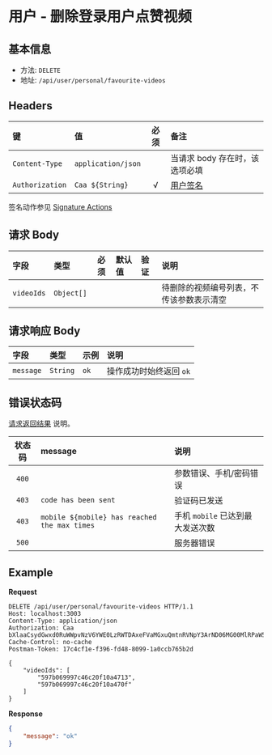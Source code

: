 # 用户 - 删除登录用户点赞视频

## 基本信息

* 方法: `DELETE`
* 地址: `/api/user/personal/favourite-videos`

## Headers

键              | 值                 | 必须 | 备注
:-------------- | :----------------- | :--: | :---------------------------
`Content-Type`  | `application/json` |      | 当请求 body 存在时，该选项必填
`Authorization` | `Caa ${String}`    | √    | [用户签名][SignatureAuthorization]

签名动作参见 [Signature Actions][SignatureActions]

## 请求 Body

字段       | 类型       | 必须 | 默认值 | 验证         | 说明
:--------- | :--------- | :--: | :----- | :----------- | :---------------------------------------
`videoIds` | `Object[]` |      |        |              | 待删除的视频编号列表，不传该参数表示清空

## 请求响应 Body

字段      | 类型     | 示例 | 说明
:-------- | :------- | :--- | :----------------------
`message` | `String` | `ok` | 操作成功时始终返回 `ok`

## 错误状态码

[请求返回结果][ResponseFormat] 说明。

状态码 | message                                      | 说明
:----: | :------------------------------------------- |:----------------------
`400`  |                                              | 参数错误、手机/密码错误
`403`  | `code has been sent`                         | 验证码已发送
`403`  | `mobile ${mobile} has reached the max times` | 手机 `mobile` 已达到最大发送次数
`500`  |                                              | 服务器错误

## Example

**Request**

```
DELETE /api/user/personal/favourite-videos HTTP/1.1
Host: localhost:3003
Content-Type: application/json
Authorization: Caa bXlaaCsydGwxd0RuWWpvNzV6YWE0LzRWTDAxeFVaMGxuQmtnRVNpY3ArND06MG00MlRPaW5PblJBTnJPdmpXSERqYWgrQ1JJPSAxNTAyNzY3NzQ2NjU4
Cache-Control: no-cache
Postman-Token: 17c4cf1e-f396-fd48-8099-1a0ccb765b2d

{
	"videoIds": [
		"597b069997c46c20f10a4713",
		"597b069997c46c20f10a470f"
	]
}
```

**Response**

```json
{
    "message": "ok"
}
```

[SignatureAuthorization]: ../../signature-authorization.md
[SignatureActions]: ../../actions.md
[ResponseFormat]: ../../response-format.md
